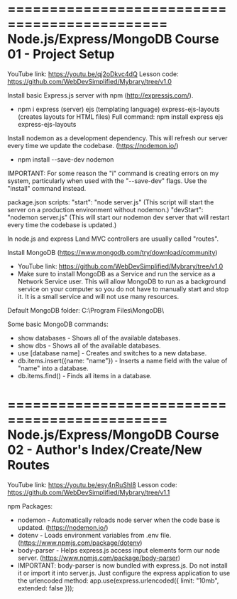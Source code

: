 =============================================
Node.js/Express/MongoDB Course
01 - Project Setup
=============================================

YouTube link: https://youtu.be/qj2oDkvc4dQ
Lesson code: https://github.com/WebDevSimplified/Mybrary/tree/v1.0

Install basic Express.js server with npm (http://expressjs.com/).
  - npm i express (server) ejs (templating language) express-ejs-layouts (creates layouts for HTML files)
Full command: npm install express ejs express-ejs-layouts

Install nodemon as a development dependency. This will refresh our server every time we update the codebase. (https://nodemon.io/)
  - npm install --save-dev nodemon

IMPORTANT: For some reason the "i" command is creating errors on my system, particularly when used with the "--save-dev" flags. Use the "install" command instead.

package.json scripts:
"start": "node server.js" (This script will start the server on a production environment without nodemon.)
"devStart": "nodemon server.js" (This will start our nodemon dev server that will restart every time the codebase is updated.)

In node.js and express Land MVC controllers are usually called "routes".

Install MongoDB (https://www.mongodb.com/try/download/community)
  - YouTube link: https://github.com/WebDevSimplified/Mybrary/tree/v1.0
  - Make sure to install MongoDB as a Service and run the service as a Network Service user. This will allow MongoDB to run as a background service on your computer so you do not have to manually start and stop it. It is a small service and will not use many resources.

Default MongoDB folder: C:\Program Files\MongoDB\

Some basic MongoDB commands:
  - show databases - Shows all of the available databases.
  - show dbs - Shows all of the available databases.
  - use [database name] - Creates and switches to a new database.
  - db.items.insert({name: "name"}) - Inserts a name field with the value of "name" into a database.
  - db.items.find() - Finds all items in a database.

=============================================
Node.js/Express/MongoDB Course
02 - Author's Index/Create/New Routes
=============================================

YouTube link: https://youtu.be/esy4nRuShl8
Lesson code: https://github.com/WebDevSimplified/Mybrary/tree/v1.1

npm Packages:
  - nodemon - Automatically reloads node server when the code base is updated. (https://nodemon.io/)
  - dotenv - Loads environment variables from .env file. (https://www.npmjs.com/package/dotenv)
 - body-parser - Helps express.js access input elements form our node server. (https://www.npmjs.com/package/body-parser)
 - IMPORTANT: body-parser is now bundled with express.js. Do not install it or import it into server.js. Just configure the express application to use the urlencoded method: app.use(express.urlencoded({ limit: "10mb", extended: false }));